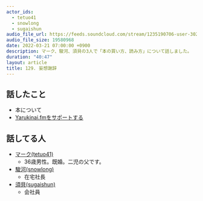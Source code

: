 ```yaml
---
actor_ids:
  - tetuo41
  - snowlong
  - sugaishun
audio_file_url: https://feeds.soundcloud.com/stream/1235190706-user-302747142-yarukinai-129-2022-03-21.mp3
audio_file_size: 19580968
date: 2022-03-21 07:00:00 +0900
description: マーク、駿河、須貝の3人で「本の買い方、読み方」について話しました。
duration: "40:47"
layout: article
title: 129. 妄想謝辞
---
```


## 話したこと
- 本について
- [Yarukinai.fmをサポートする](https://note.com/tetuo41/circle)

## 話してる人
- [マーク(tetuo41)](https://twitter.com/tetuo41)
  - 36歳男性。既婚。二児の父です。
- [駿河(snowlong)](https://twitter.com/_snowlong)
  - 在宅社長
- [須貝(sugaishun)](https://twitter.com/sugaishun)
  - 会社員
